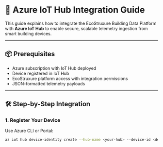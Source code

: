 # 🔗 Azure IoT Hub Integration Guide

This guide explains how to integrate the EcoStruxure Building Data Platform with **Azure IoT Hub** to enable secure, scalable telemetry ingestion from smart building devices.

---

## 📦 Prerequisites

- Azure subscription with IoT Hub deployed
- Device registered in IoT Hub
- EcoStruxure platform access with integration permissions
- JSON-formatted telemetry payloads

---

## 🛠️ Step-by-Step Integration

### 1. Register Your Device

Use Azure CLI or Portal:

```bash
az iot hub device-identity create --hub-name <your-hub> --device-id <device-name>